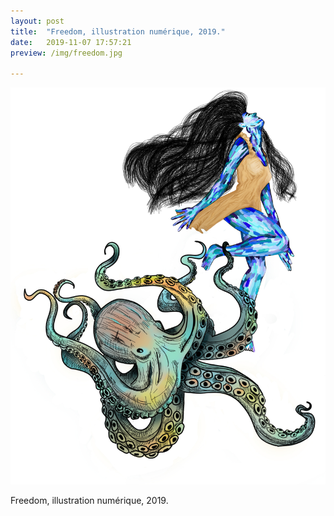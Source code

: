 ```yaml
---
layout: post
title:  "Freedom, illustration numérique, 2019."
date:   2019-11-07 17:57:21
preview: /img/freedom.jpg

---
```


![Picture 1](/img/freedom.jpg) 


Freedom, illustration numérique, 2019.
